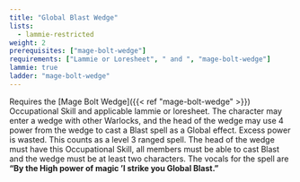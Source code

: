 ```yaml
---
title: "Global Blast Wedge"
lists:
  - lammie-restricted
weight: 2
prerequisites: ["mage-bolt-wedge"]
requirements: ["Lammie or Loresheet", " and ", "mage-bolt-wedge"]
lammie: true
ladder: "mage-bolt-wedge"
---
```


Requires the [Mage Bolt Wedge]({{< ref "mage-bolt-wedge" >}}) Occupational Skill and applicable lammie or loresheet. The character may enter a wedge with other Warlocks, and the head of the wedge may use 4 power from the wedge to cast a Blast spell as a Global effect. Excess power is wasted. This counts as a level 3 ranged spell. The head of the wedge must have this Occupational Skill, all members must be able to cast Blast and the wedge must be at least two characters. The vocals for the spell are **“By the High power of magic ’I strike you Global Blast.”**
